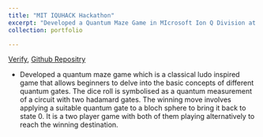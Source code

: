 ```yaml
---
title: "MIT IQUHACK Hackathon"
excerpt: "Developed a Quantum Maze Game in MIcrosoft Ion Q Division at MIT Hackathon"
collection: portfolio

---
```

[Verify](https://drive.google.com/file/d/1GODIIyzpUlyVNzRA1nf8uQjr3xKGVC9Z/view?usp=sharing), [Github Repositry](https://github.com/Akhilesh-Dubeyy/2022_microsoft_ionq_challenge)


* Developed a quantum maze game which is a classical ludo inspired game that allows beginners to delve
into the basic concepts of different quantum gates. The dice roll is symbolised as a quantum measurement
of a circuit with two hadamard gates. The winning move involves applying a suitable quantum gate to a
bloch sphere to bring it back to state 0. It is a two player game with both of them playing alternatively to
reach the winning destination.

